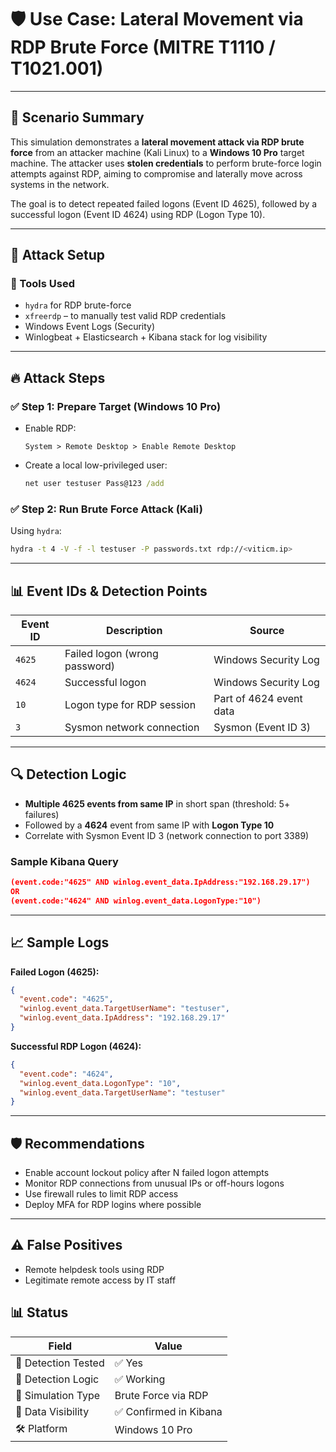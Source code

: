 # 🛡️ Use Case: Lateral Movement via RDP Brute Force (MITRE T1110 / T1021.001)

---

## 📘 Scenario Summary

This simulation demonstrates a **lateral movement attack via RDP brute force** from an attacker machine (Kali Linux) to a **Windows 10 Pro** target machine. The attacker uses **stolen credentials** to perform brute-force login attempts against RDP, aiming to compromise and laterally move across systems in the network.

The goal is to detect repeated failed logons (Event ID 4625), followed by a successful logon (Event ID 4624) using RDP (Logon Type 10).

---

## 🧪 Attack Setup

### 🔧 Tools Used

* `hydra` for RDP brute-force
* `xfreerdp` – to manually test valid RDP credentials
* Windows Event Logs (Security)
* Winlogbeat + Elasticsearch + Kibana stack for log visibility

---

## 🔥 Attack Steps

### ✅ Step 1: Prepare Target (Windows 10 Pro)

* Enable RDP:

  ```
  System > Remote Desktop > Enable Remote Desktop
  ```
* Create a local low-privileged user:

  ```cmd
  net user testuser Pass@123 /add
  ```

### ✅ Step 2: Run Brute Force Attack (Kali)

Using `hydra`:

```bash
hydra -t 4 -V -f -l testuser -P passwords.txt rdp://<viticm.ip>
```


---

## 📊 Event IDs & Detection Points

| Event ID | Description                   | Source                  |
| -------- | ----------------------------- | ----------------------- |
| `4625`   | Failed logon (wrong password) | Windows Security Log    |
| `4624`   | Successful logon              | Windows Security Log    |
| `10`     | Logon type for RDP session    | Part of 4624 event data |
| `3`      | Sysmon network connection     | Sysmon (Event ID 3)     |

---

## 🔍 Detection Logic

* **Multiple 4625 events from same IP** in short span (threshold: 5+ failures)
* Followed by a **4624** event from same IP with **Logon Type 10**
* Correlate with Sysmon Event ID 3 (network connection to port 3389)

### Sample Kibana Query

```json
(event.code:"4625" AND winlog.event_data.IpAddress:"192.168.29.17")
OR
(event.code:"4624" AND winlog.event_data.LogonType:"10")
```

---

## 📈 Sample Logs

**Failed Logon (4625):**
```json
{
  "event.code": "4625",
  "winlog.event_data.TargetUserName": "testuser",
  "winlog.event_data.IpAddress": "192.168.29.17"
}
```

**Successful RDP Logon (4624):**

```json
{
  "event.code": "4624",
  "winlog.event_data.LogonType": "10",
  "winlog.event_data.TargetUserName": "testuser"
}
```
---

## 🛡️ Recommendations

* Enable account lockout policy after N failed logon attempts
* Monitor RDP connections from unusual IPs or off-hours logons
* Use firewall rules to limit RDP access
* Deploy MFA for RDP logins where possible

---

## ⚠️ False Positives

* Remote helpdesk tools using RDP
* Legitimate remote access by IT staff


## 📊 Status

| Field               | Value                 |
| ------------------- | --------------------- |
| 🔬 Detection Tested | ✅ Yes                 |
| 🧪 Detection Logic  | ✅ Working             |
| 🔄 Simulation Type  | Brute Force via RDP   |
| 📆 Data Visibility  | ✅ Confirmed in Kibana |
| 🛠️ Platform        | Windows 10 Pro        |
